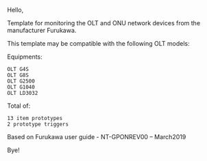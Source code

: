 Hello,

Template for monitoring the OLT and ONU network devices from the manufacturer Furukawa.

This template may be compatible with the following OLT models:

Equipments:

    OLT G4S
    OLT G8S
    OLT G2500
    OLT G1040
    OLT LD3032

Total of:

    13 item prototypes
    2 prototype triggers

Based on Furukawa user guide - NT-GPONREV00 – March2019

 

Bye!
